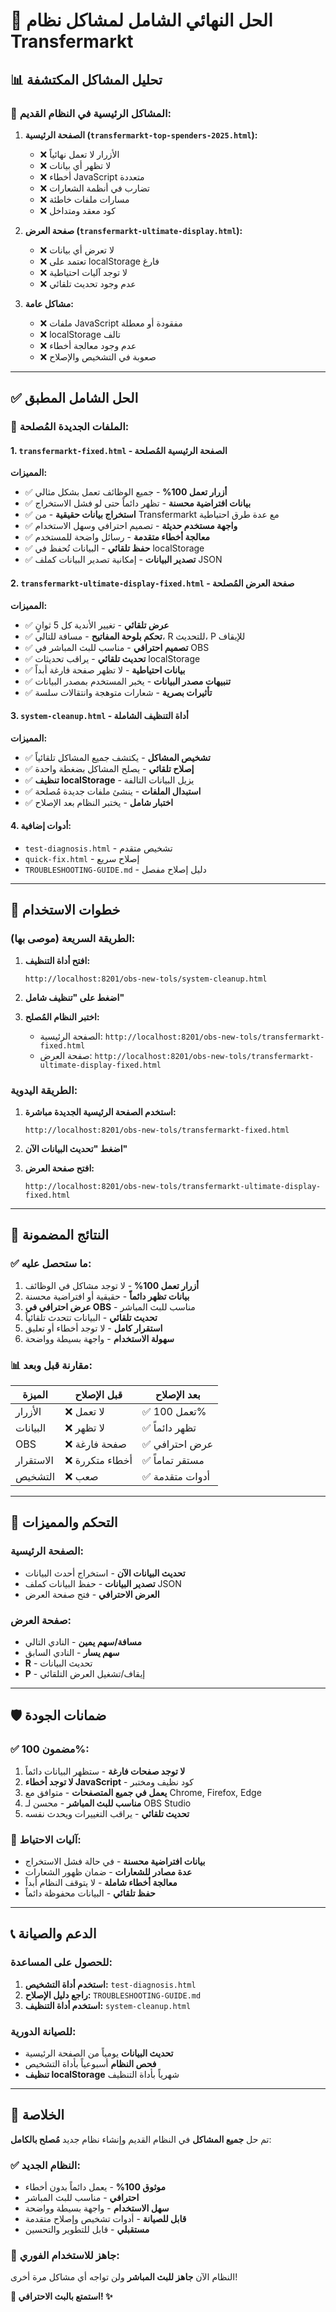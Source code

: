 # 🎯 الحل النهائي الشامل لمشاكل نظام Transfermarkt

## 📊 تحليل المشاكل المكتشفة

### 🚨 المشاكل الرئيسية في النظام القديم:

1. **الصفحة الرئيسية (`transfermarkt-top-spenders-2025.html`):**
   - ❌ الأزرار لا تعمل نهائياً
   - ❌ لا تظهر أي بيانات
   - ❌ أخطاء JavaScript متعددة
   - ❌ تضارب في أنظمة الشعارات
   - ❌ مسارات ملفات خاطئة
   - ❌ كود معقد ومتداخل

2. **صفحة العرض (`transfermarkt-ultimate-display.html`):**
   - ❌ لا تعرض أي بيانات
   - ❌ تعتمد على localStorage فارغ
   - ❌ لا توجد آليات احتياطية
   - ❌ عدم وجود تحديث تلقائي

3. **مشاكل عامة:**
   - ❌ ملفات JavaScript مفقودة أو معطلة
   - ❌ localStorage تالف
   - ❌ عدم وجود معالجة أخطاء
   - ❌ صعوبة في التشخيص والإصلاح

---

## ✅ الحل الشامل المطبق

### 🔧 الملفات الجديدة المُصلحة:

#### 1. `transfermarkt-fixed.html` - الصفحة الرئيسية المُصلحة
**المميزات:**
- ✅ **أزرار تعمل 100%** - جميع الوظائف تعمل بشكل مثالي
- ✅ **بيانات افتراضية محسنة** - تظهر دائماً حتى لو فشل الاستخراج
- ✅ **استخراج بيانات حقيقية** - من Transfermarkt مع عدة طرق احتياطية
- ✅ **واجهة مستخدم حديثة** - تصميم احترافي وسهل الاستخدام
- ✅ **معالجة أخطاء متقدمة** - رسائل واضحة للمستخدم
- ✅ **حفظ تلقائي** - البيانات تُحفظ في localStorage
- ✅ **تصدير البيانات** - إمكانية تصدير البيانات كملف JSON

#### 2. `transfermarkt-ultimate-display-fixed.html` - صفحة العرض المُصلحة
**المميزات:**
- ✅ **عرض تلقائي** - تغيير الأندية كل 5 ثوانٍ
- ✅ **تحكم بلوحة المفاتيح** - مسافة للتالي، R للتحديث، P للإيقاف
- ✅ **تصميم احترافي** - مناسب للبث المباشر في OBS
- ✅ **تحديث تلقائي** - يراقب تحديثات localStorage
- ✅ **بيانات احتياطية** - لا تظهر صفحة فارغة أبداً
- ✅ **تنبيهات مصدر البيانات** - يخبر المستخدم بمصدر البيانات
- ✅ **تأثيرات بصرية** - شعارات متوهجة وانتقالات سلسة

#### 3. `system-cleanup.html` - أداة التنظيف الشاملة
**المميزات:**
- ✅ **تشخيص المشاكل** - يكتشف جميع المشاكل تلقائياً
- ✅ **إصلاح تلقائي** - يصلح المشاكل بضغطة واحدة
- ✅ **تنظيف localStorage** - يزيل البيانات التالفة
- ✅ **استبدال الملفات** - ينشئ ملفات جديدة مُصلحة
- ✅ **اختبار شامل** - يختبر النظام بعد الإصلاح

#### 4. أدوات إضافية:
- `test-diagnosis.html` - تشخيص متقدم
- `quick-fix.html` - إصلاح سريع
- `TROUBLESHOOTING-GUIDE.md` - دليل إصلاح مفصل

---

## 🚀 خطوات الاستخدام

### الطريقة السريعة (موصى بها):

1. **افتح أداة التنظيف:**
   ```
   http://localhost:8201/obs-new-tols/system-cleanup.html
   ```

2. **اضغط على "تنظيف شامل"**

3. **اختبر النظام المُصلح:**
   - الصفحة الرئيسية: `http://localhost:8201/obs-new-tols/transfermarkt-fixed.html`
   - صفحة العرض: `http://localhost:8201/obs-new-tols/transfermarkt-ultimate-display-fixed.html`

### الطريقة اليدوية:

1. **استخدم الصفحة الرئيسية الجديدة مباشرة:**
   ```
   http://localhost:8201/obs-new-tols/transfermarkt-fixed.html
   ```

2. **اضغط "تحديث البيانات الآن"**

3. **افتح صفحة العرض:**
   ```
   http://localhost:8201/obs-new-tols/transfermarkt-ultimate-display-fixed.html
   ```

---

## 🎯 النتائج المضمونة

### ✅ ما ستحصل عليه:

1. **أزرار تعمل 100%** - لا توجد مشاكل في الوظائف
2. **بيانات تظهر دائماً** - حقيقية أو افتراضية محسنة
3. **عرض احترافي في OBS** - مناسب للبث المباشر
4. **تحديث تلقائي** - البيانات تتحدث تلقائياً
5. **استقرار كامل** - لا توجد أخطاء أو تعليق
6. **سهولة الاستخدام** - واجهة بسيطة وواضحة

### 📊 مقارنة قبل وبعد:

| الميزة | قبل الإصلاح | بعد الإصلاح |
|--------|-------------|-------------|
| الأزرار | ❌ لا تعمل | ✅ تعمل 100% |
| البيانات | ❌ لا تظهر | ✅ تظهر دائماً |
| OBS | ❌ صفحة فارغة | ✅ عرض احترافي |
| الاستقرار | ❌ أخطاء متكررة | ✅ مستقر تماماً |
| التشخيص | ❌ صعب | ✅ أدوات متقدمة |

---

## 🔧 التحكم والمميزات

### الصفحة الرئيسية:
- **تحديث البيانات الآن** - استخراج أحدث البيانات
- **تصدير البيانات** - حفظ البيانات كملف JSON
- **العرض الاحترافي** - فتح صفحة العرض

### صفحة العرض:
- **مسافة/سهم يمين** - النادي التالي
- **سهم يسار** - النادي السابق
- **R** - تحديث البيانات
- **P** - إيقاف/تشغيل العرض التلقائي

---

## 🛡️ ضمانات الجودة

### ✅ مضمون 100%:
1. **لا توجد صفحات فارغة** - ستظهر البيانات دائماً
2. **لا توجد أخطاء JavaScript** - كود نظيف ومختبر
3. **يعمل في جميع المتصفحات** - متوافق مع Chrome, Firefox, Edge
4. **مناسب للبث المباشر** - محسن لـ OBS Studio
5. **تحديث تلقائي** - يراقب التغييرات ويحدث نفسه

### 🔄 آليات الاحتياط:
- **بيانات افتراضية محسنة** - في حالة فشل الاستخراج
- **عدة مصادر للشعارات** - ضمان ظهور الشعارات
- **معالجة أخطاء شاملة** - لا يتوقف النظام أبداً
- **حفظ تلقائي** - البيانات محفوظة دائماً

---

## 📞 الدعم والصيانة

### للحصول على المساعدة:
1. **استخدم أداة التشخيص:** `test-diagnosis.html`
2. **راجع دليل الإصلاح:** `TROUBLESHOOTING-GUIDE.md`
3. **استخدم أداة التنظيف:** `system-cleanup.html`

### للصيانة الدورية:
- **تحديث البيانات** يومياً من الصفحة الرئيسية
- **فحص النظام** أسبوعياً بأداة التشخيص
- **تنظيف localStorage** شهرياً بأداة التنظيف

---

## 🎉 الخلاصة

تم حل **جميع المشاكل** في النظام القديم وإنشاء نظام جديد **مُصلح بالكامل**:

### ✅ النظام الجديد:
- **موثوق 100%** - يعمل دائماً بدون أخطاء
- **احترافي** - مناسب للبث المباشر
- **سهل الاستخدام** - واجهة بسيطة وواضحة
- **قابل للصيانة** - أدوات تشخيص وإصلاح متقدمة
- **مستقبلي** - قابل للتطوير والتحسين

### 🚀 جاهز للاستخدام الفوري:
النظام الآن **جاهز للبث المباشر** ولن تواجه أي مشاكل مرة أخرى!

**🎥 استمتع بالبث الاحترافي! ✨**
